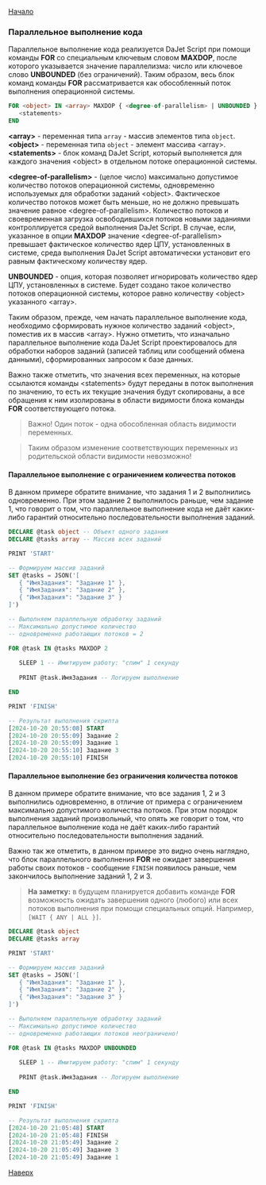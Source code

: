 [Начало](/dajet-script/algorithm)

### Параллельное выполнение кода

Параллельное выполнение кода реализуется DaJet Script при помощи команды **FOR** со специальным ключевым словом **MAXDOP**, после которого указывается значение параллелизма: число или ключевое слово **UNBOUNDED** (без ограничений). Таким образом, весь блок команд команды **FOR** рассматривается как обособленный поток выполнения операционной системы.

```SQL
FOR <object> IN <array> MAXDOP { <degree-of-parallelism> | UNBOUNDED }
   <statements>
END
```
**\<array\>** - переменная типа ```array``` - массив элементов типа ```object```.<br>
**\<object\>** - переменная типа ```object``` - элемент массива \<array\>.<br>
**\<statements\>** - блок команд DaJet Script, который выполняется для каждого значения \<object\> в отдельном потоке операционной системы.

**\<degree-of-parallelism\>** - (целое число) максимально допустимое количество потоков операционной системы, одновременно используемых для обработки заданий \<object\>. Фактическое количество потоков может быть меньше, но не должно превышать значение равное \<degree-of-parallelism\>. Количество потоков и своевременная загрузка освободившихся потоков новыми заданиями контроллируется средой выполнения DaJet Script. В случае, если, указанное в опции **MAXDOP** значение \<degree-of-parallelism\> превышает фактическое количество ядер ЦПУ, установленных в системе, среда выполнения DaJet Script автоматически установит его равным фактическому количеству ядер.

**UNBOUNDED** - опция, которая позволяет игнорировать количество ядер ЦПУ, установленных в системе. Будет создано такое количество потоков операционной системы, которое равно количеству \<object\> указанного \<array\>.

Таким образом, прежде, чем начать параллельное выполнение кода, необходимо сформировать нужное количество заданий \<object\>, поместив их в массив \<array\>. Нужно отметить, что изначально параллельное выполнение кода DaJet Script проектировалось для обработки наборов заданий (записей таблиц или сообщений обмена данными), сформированных запросом к базе данных.

Важно также отметить, что значения всех переменных, на которые ссылаются команды \<statements\> будут переданы в поток выполнения по значению, то есть их текущие значения будут скопированы, а все обращения к ним изолированы в области видимости блока команды **FOR** соответствующего потока.

> Важно! Один поток - одна обособленная область видимости переменных.

> Таким образом изменение соответствующих переменных из родительской области видимости невозможно!

#### Параллельное выполнение с ограничением количества потоков

В данном примере обратите внимание, что задания 1 и 2 выполнились одновременно. При этом задание 2 выполнилось раньше, чем задание 1, что говорит о том, что параллельное выполнение кода не даёт каких-либо гарантий относительно последовательности выполнения заданий.

```SQL
DECLARE @task object -- Объект одного задания
DECLARE @tasks array -- Массив всех заданий

PRINT 'START'

-- Формируем массив заданий
SET @tasks = JSON('[
   { "ИмяЗадания": "Задание 1" },
   { "ИмяЗадания": "Задание 2" },
   { "ИмяЗадания": "Задание 3" }
]')

-- Выполняем параллельную обработку заданий
-- Максимально допустимое количество
-- одновременно работающих потоков = 2

FOR @task IN @tasks MAXDOP 2
   
   SLEEP 1 -- Имитируем работу: "спим" 1 секунду
   
   PRINT @task.ИмяЗадания -- Логируем выполнение

END

PRINT 'FINISH'

-- Результат выполнения скрипта
[2024-10-20 20:55:08] START
[2024-10-20 20:55:09] Задание 2
[2024-10-20 20:55:09] Задание 1
[2024-10-20 20:55:10] Задание 3
[2024-10-20 20:55:10] FINISH
```

#### Параллельное выполнение без ограничения количества потоков

В данном примере обратите внимание, что все задания 1, 2 и 3 выполнились одновременно, в отличие от примера с ограничением максимально допустимого количества потоков. При этом порядок выполнения заданий произвольный, что опять же говорит о том, что параллельное выполнение кода не даёт каких-либо гарантий относительно последовательности выполнения заданий.

Важно так же отметить, в данном примере это видно очень наглядно, что блок параллельного выполнения **FOR** не ожидает завершения работы своих потоков - сообщение ```FINISH``` появилось раньше, чем закончилось выполнение заданий 1, 2 и 3.

> **На заметку:** в будущем планируется добавить команде **FOR** возможность ожидать завершения одного (любого) или всех потоков выполнения при помощи специальных опций. Например, ```[WAIT { ANY | ALL }]```.

```SQL
DECLARE @task object
DECLARE @tasks array

PRINT 'START'

-- Формируем массив заданий
SET @tasks = JSON('[
   { "ИмяЗадания": "Задание 1" },
   { "ИмяЗадания": "Задание 2" },
   { "ИмяЗадания": "Задание 3" }
]')

-- Выполняем параллельную обработку заданий
-- Максимально допустимое количество
-- одновременно работающих потоков неограничено!

FOR @task IN @tasks MAXDOP UNBOUNDED
   
   SLEEP 1 -- Имитируем работу: "спим" 1 секунду
   
   PRINT @task.ИмяЗадания -- Логируем выполнение

END

PRINT 'FINISH'

-- Результат выполнения скрипта
[2024-10-20 21:05:48] START
[2024-10-20 21:05:48] FINISH
[2024-10-20 21:05:49] Задание 2
[2024-10-20 21:05:49] Задание 3
[2024-10-20 21:05:49] Задание 1
```

[Наверх](#параллельное-выполнение-кода)
